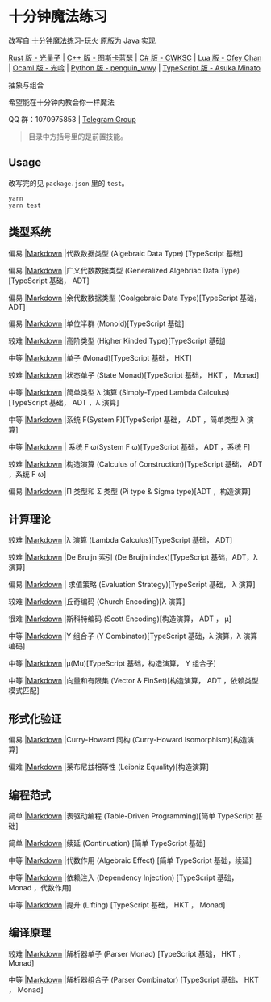 # 十分钟魔法练习

改写自 [十分钟魔法练习-玩火](https://github.com/goldimax/magic-in-ten-mins)
原版为 Java 实现

[Rust 版 - 光量子](https://github.com/PhotonQuantum/magic-in-ten-mins-rs) |
[C++ 版 - 图斯卡蓝瑟](https://github.com/tusikalanse/magic-in-ten-mins-cpp) |
[C# 版 - CWKSC](https://github.com/CWKSC/magic-in-ten-mins-csharp) |
[Lua 版 - Ofey Chan](https://github.com/ofey404/magic-in-ten-mins-lua) |
[Ocaml 版 - 光吟](https://github.com/LighghtEeloo/magic-in-ten-mins-ml) |
[Python 版 - penguin_wwy](https://github.com/penguin-wwy/magic-in-ten-mins-py) |
[TypeScript 版 - Asuka Minato](https://github.com/wuyudi/magic-in-ten-mins-ts)

抽象与组合

希望能在十分钟内教会你一样魔法

QQ 群：1070975853 | 
[Telegram Group](https://t.me/joinchat/HZm-VAAFTrIxoxQQ)

> 目录中方括号里的是前置技能。

## Usage

改写完的见 `package.json` 里的 `test`。

```
yarn
yarn test
```

## 类型系统

偏易 |[Markdown](doc/ADT.md) |代数数据类型 (Algebraic Data Type) [TypeScript 基础]

偏易 |[Markdown](doc/GADT.md) |广义代数数据类型 (Generalized Algebriac Data Type) [TypeScript 基础， ADT] 

偏易 |[Markdown](doc/CoData.md) |余代数数据类型 (Coalgebraic Data Type)[TypeScript 基础， ADT]

偏易 |[Markdown](doc/Monoid.md) |单位半群 (Monoid)[TypeScript 基础]

较难 |[Markdown](doc/HKT.md) |高阶类型 (Higher Kinded Type)[TypeScript 基础]

中等 |[Markdown](doc/Monad.md) |单子 (Monad)[TypeScript 基础， HKT]

较难 |[Markdown](doc/StateMonad.md) |状态单子 (State Monad)[TypeScript 基础， HKT ， Monad]

中等 |[Markdown](doc/STLC.md) |简单类型 λ 演算 (Simply-Typed Lambda Calculus)[TypeScript 基础， ADT ，λ 演算]

中等 |[Markdown](doc/SystemF.md) |系统 F(System F)[TypeScript 基础， ADT ，简单类型 λ 演算]

中等 |[Markdown](doc/SysFO.md) | 系统 F ω(System F ω)[TypeScript 基础， ADT ，系统 F]

较难 |[Markdown](doc/CoC.md) |构造演算 (Calculus of Construction)[TypeScript 基础， ADT ，系统 F ω]

偏易 |[Markdown](doc/PiSigma.md) |Π 类型和 Σ 类型 (Pi type & Sigma type)[ADT ，构造演算]

## 计算理论

较难 |[Markdown](doc/Lambda.md) |λ 演算 (Lambda Calculus)[TypeScript 基础， ADT]

较难 |[Markdown](doc/DBI.md) |De Bruijn 索引 (De Bruijn index)[TypeScript 基础，ADT，λ 演算]

偏易 |[Markdown](doc/EvalStrategy.md) | 求值策略 (Evaluation Strategy)[TypeScript 基础， λ 演算]

较难 |[Markdown](doc/ChurchE.md) |丘奇编码 (Church Encoding)[λ 演算]

很难 |[Markdown](doc/ScottE.md) |斯科特编码 (Scott Encoding)[构造演算， ADT ， μ]

中等 |[Markdown](doc/YCombinator.md) |Y 组合子 (Y Combinator)[TypeScript 基础，λ 演算，λ 演算编码]

中等 |[Markdown](doc/Mu.md) |μ(Mu)[TypeScript 基础，构造演算， Y 组合子]

中等 |[Markdown](doc/VecFin.md) |向量和有限集 (Vector & FinSet)[构造演算， ADT ，依赖类型模式匹配]

## 形式化验证

偏易 |[Markdown](doc/CHIso.md) |Curry-Howard 同构 (Curry-Howard Isomorphism)[构造演算]

偏难 |[Markdown](doc/LeiEq.md) |莱布尼兹相等性 (Leibniz Equality)[构造演算]

## 编程范式

简单 |[Markdown](doc/TableDriven.md) |表驱动编程 (Table-Driven Programming)[简单 TypeScript 基础]

简单 |[Markdown](doc/Continuation.md) |续延 (Continuation)
[简单 TypeScript 基础]

中等 |[Markdown](doc/Algeff.md) |代数作用 (Algebraic Effect)
[简单 TypeScript 基础，续延]

中等 |[Markdown](doc/DepsInj.md) |依赖注入 (Dependency Injection)
[TypeScript 基础， Monad ，代数作用]

中等 |[Markdown](doc/Lifting.md) |提升 (Lifting)
[TypeScript 基础， HKT ， Monad]

## 编译原理

较难 |[Markdown](doc/ParserM.md) |解析器单子 (Parser Monad)
[TypeScript 基础， HKT ， Monad]

中等 |[Markdown](doc/Parsec.md) |解析器组合子 (Parser Combinator)
[TypeScript 基础， HKT ， Monad]
